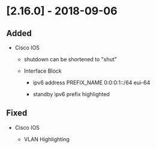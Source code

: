 # [2.16.0] - 2018-09-06

## Added

  - Cisco IOS

    - shutdown can be shortened to "shut"
      
    - Interface Block
      
      - ipv6 address PREFIX_NAME 0:0:0:1::/64 eui-64

      - standby ipv6 prefix highlighted

## Fixed

  - Cisco IOS

    - VLAN Highlighting

